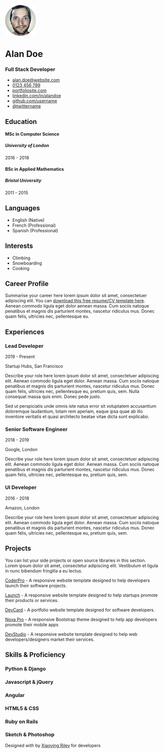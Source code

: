 <img src="assets/images/profile.png" class="profile" />

Alan Doe
========

### Full Stack Developer

-   [alan.doe@website.com](mailto:%20yourname@email.com)
-   [0123 456 789](tel:0123%20456%20789)
-   [portfoliosite.com](https://themes.3rdwavemedia.com/bootstrap-templates/resume/orbit-free-resume-cv-bootstrap-theme-for-developers/)
-   [linkedin.com/in/alandoe](#)
-   [github.com/username](#)
-   [@twittername](https://twitter.com/3rdwave_themes)

Education
---------

#### MSc in Computer Science

##### University of London

2016 - 2018

#### BSc in Applied Mathematics

##### Bristol University

2011 - 2015

Languages
---------

-   English <span class="lang-desc">(Native)</span>
-   French <span class="lang-desc">(Professional)</span>
-   Spanish <span class="lang-desc">(Professional)</span>

Interests
---------

-   Climbing
-   Snowboarding
-   Cooking

<span class="icon-holder"></span>Career Profile
-----------------------------------------------

Summarise your career here lorem ipsum dolor sit amet, consectetuer adipiscing elit. You can [download this free resume/CV template here](https://themes.3rdwavemedia.com/bootstrap-templates/resume/orbit-free-resume-cv-bootstrap-theme-for-developers/). Aenean commodo ligula eget dolor aenean massa. Cum sociis natoque penatibus et magnis dis parturient montes, nascetur ridiculus mus. Donec quam felis, ultricies nec, pellentesque eu.

<span class="icon-holder"></span>Experiences
--------------------------------------------

### Lead Developer

2019 - Present

Startup Hubs, San Francisco

Describe your role here lorem ipsum dolor sit amet, consectetuer adipiscing elit. Aenean commodo ligula eget dolor. Aenean massa. Cum sociis natoque penatibus et magnis dis parturient montes, nascetur ridiculus mus. Donec quam felis, ultricies nec, pellentesque eu, pretium quis, sem. Nulla consequat massa quis enim. Donec pede justo.

Sed ut perspiciatis unde omnis iste natus error sit voluptatem accusantium doloremque laudantium, totam rem aperiam, eaque ipsa quae ab illo inventore veritatis et quasi architecto beatae vitae dicta sunt explicabo.

### Senior Software Engineer

2018 - 2019

Google, London

Describe your role here lorem ipsum dolor sit amet, consectetuer adipiscing elit. Aenean commodo ligula eget dolor. Aenean massa. Cum sociis natoque penatibus et magnis dis parturient montes, nascetur ridiculus mus. Donec quam felis, ultricies nec, pellentesque eu, pretium quis, sem.

### UI Developer

2016 - 2018

Amazon, London

Describe your role here lorem ipsum dolor sit amet, consectetuer adipiscing elit. Aenean commodo ligula eget dolor. Aenean massa. Cum sociis natoque penatibus et magnis dis parturient montes, nascetur ridiculus mus. Donec quam felis, ultricies nec, pellentesque eu, pretium quis, sem.

<span class="icon-holder"></span>Projects
-----------------------------------------

You can list your side projects or open source libraries in this section. Lorem ipsum dolor sit amet, consectetur adipiscing elit. Vestibulum et ligula in nunc bibendum fringilla a eu lectus.

<span class="project-title">[CoderPro](https://themes.3rdwavemedia.com/bootstrap-templates/startup/coderpro-bootstrap-4-startup-template-for-software-projects/)</span> - <span class="project-tagline">A responsive website template designed to help developers launch their software projects. </span>

<span class="project-title">[Launch](https://themes.3rdwavemedia.com/bootstrap-templates/startup/launch-bootstrap-4-template-for-saas-businesses/)</span> - <span class="project-tagline">A responsive website template designed to help startups promote their products or services.</span>

<span class="project-title">[DevCard](https://themes.3rdwavemedia.com/bootstrap-templates/resume/devcard-bootstrap-4-vcard-portfolio-template-for-software-developers/)</span> - <span class="project-tagline">A portfolio website template designed for software developers.</span>

<span class="project-title">[Nova Pro](https://themes.3rdwavemedia.com/bootstrap-templates/startup/bootstrap-template-for-mobile-apps-nova-pro/)</span> - <span class="project-tagline">A responsive Bootstrap theme designed to help app developers promote their mobile apps</span>

<span class="project-title">[DevStudio](http://themes.3rdwavemedia.com/website-templates/responsive-bootstrap-theme-web-development-agencies-devstudio/)</span> - <span class="project-tagline">A responsive website template designed to help web developers/designers market their services. </span>

<span class="icon-holder"></span>Skills & Proficiency
-----------------------------------------------------

### Python & Django

### Javascript & jQuery

### Angular

### HTML5 & CSS

### Ruby on Rails

### Sketch & Photoshop

<span class="small">Designed with by [Xiaoying Riley](http://themes.3rdwavemedia.com) for developers</span>
